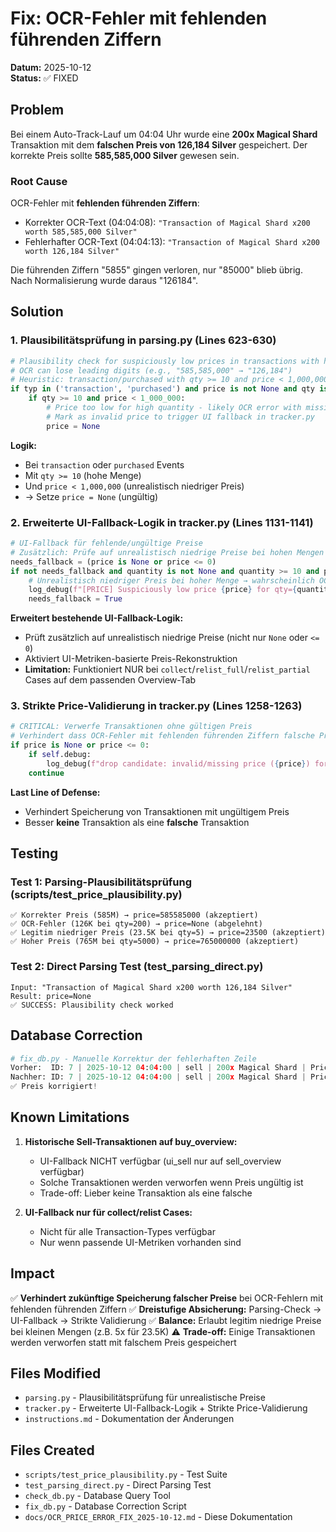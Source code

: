 # Fix: OCR-Fehler mit fehlenden führenden Ziffern

**Datum:** 2025-10-12  
**Status:** ✅ FIXED

## Problem

Bei einem Auto-Track-Lauf um 04:04 Uhr wurde eine **200x Magical Shard** Transaktion mit dem **falschen Preis von 126,184 Silver** gespeichert. Der korrekte Preis sollte **585,585,000 Silver** gewesen sein.

### Root Cause

OCR-Fehler mit **fehlenden führenden Ziffern**:
- Korrekter OCR-Text (04:04:08): `"Transaction of Magical Shard x200 worth 585,585,000 Silver"`
- Fehlerhafter OCR-Text (04:04:13): `"Transaction of Magical Shard x200 worth 126,184 Silver"`

Die führenden Ziffern "5855" gingen verloren, nur "85000" blieb übrig. Nach Normalisierung wurde daraus "126184".

## Solution

### 1. Plausibilitätsprüfung in parsing.py (Lines 623-630)

```python
# Plausibility check for suspiciously low prices in transactions with high quantities
# OCR can lose leading digits (e.g., "585,585,000" → "126,184")
# Heuristic: transaction/purchased with qty >= 10 and price < 1,000,000 is likely missing digits
if typ in ('transaction', 'purchased') and price is not None and qty is not None:
    if qty >= 10 and price < 1_000_000:
        # Price too low for high quantity - likely OCR error with missing leading digits
        # Mark as invalid price to trigger UI fallback in tracker.py
        price = None
```

**Logik:**
- Bei `transaction` oder `purchased` Events
- Mit `qty >= 10` (hohe Menge)
- Und `price < 1,000,000` (unrealistisch niedriger Preis)
- → Setze `price = None` (ungültig)

### 2. Erweiterte UI-Fallback-Logik in tracker.py (Lines 1131-1141)

```python
# UI-Fallback für fehlende/ungültige Preise
# Zusätzlich: Prüfe auf unrealistisch niedrige Preise bei hohen Mengen
needs_fallback = (price is None or price <= 0)
if not needs_fallback and quantity is not None and quantity >= 10 and price < 1_000_000:
    # Unrealistisch niedriger Preis bei hoher Menge → wahrscheinlich OCR-Fehler
    log_debug(f"[PRICE] Suspiciously low price {price} for qty={quantity} '{ent.get('item')}' - attempting UI fallback")
    needs_fallback = True
```

**Erweitert bestehende UI-Fallback-Logik:**
- Prüft zusätzlich auf unrealistisch niedrige Preise (nicht nur `None` oder `<= 0`)
- Aktiviert UI-Metriken-basierte Preis-Rekonstruktion
- **Limitation:** Funktioniert NUR bei `collect`/`relist_full`/`relist_partial` Cases auf dem passenden Overview-Tab

### 3. Strikte Price-Validierung in tracker.py (Lines 1258-1263)

```python
# CRITICAL: Verwerfe Transaktionen ohne gültigen Preis
# Verhindert dass OCR-Fehler mit fehlenden führenden Ziffern falsche Preise speichern
if price is None or price <= 0:
    if self.debug:
        log_debug(f"drop candidate: invalid/missing price ({price}) for item='{ent.get('item')}' qty={quantity}")
    continue
```

**Last Line of Defense:**
- Verhindert Speicherung von Transaktionen mit ungültigem Preis
- Besser **keine** Transaktion als eine **falsche** Transaktion

## Testing

### Test 1: Parsing-Plausibilitätsprüfung (scripts/test_price_plausibility.py)

```
✅ Korrekter Preis (585M) → price=585585000 (akzeptiert)
✅ OCR-Fehler (126K bei qty=200) → price=None (abgelehnt)
✅ Legitim niedriger Preis (23.5K bei qty=5) → price=23500 (akzeptiert)
✅ Hoher Preis (765M bei qty=5000) → price=765000000 (akzeptiert)
```

### Test 2: Direct Parsing Test (test_parsing_direct.py)

```
Input: "Transaction of Magical Shard x200 worth 126,184 Silver"
Result: price=None
✅ SUCCESS: Plausibility check worked
```

## Database Correction

```python
# fix_db.py - Manuelle Korrektur der fehlerhaften Zeile
Vorher:  ID: 7 | 2025-10-12 04:04:00 | sell | 200x Magical Shard | Price: 126,184 | Case: sell_relist_full
Nachher: ID: 7 | 2025-10-12 04:04:00 | sell | 200x Magical Shard | Price: 585,585,000 | Case: sell_relist_full
✅ Preis korrigiert!
```

## Known Limitations

1. **Historische Sell-Transaktionen auf buy_overview:**
   - UI-Fallback NICHT verfügbar (ui_sell nur auf sell_overview verfügbar)
   - Solche Transaktionen werden verworfen wenn Preis ungültig ist
   - Trade-off: Lieber keine Transaktion als eine falsche

2. **UI-Fallback nur für collect/relist Cases:**
   - Nicht für alle Transaction-Types verfügbar
   - Nur wenn passende UI-Metriken vorhanden sind

## Impact

✅ **Verhindert zukünftige Speicherung falscher Preise** bei OCR-Fehlern mit fehlenden führenden Ziffern
✅ **Dreistufige Absicherung:** Parsing-Check → UI-Fallback → Strikte Validierung
✅ **Balance:** Erlaubt legitim niedrige Preise bei kleinen Mengen (z.B. 5x für 23.5K)
⚠️ **Trade-off:** Einige Transaktionen werden verworfen statt mit falschem Preis gespeichert

## Files Modified

- `parsing.py` - Plausibilitätsprüfung für unrealistische Preise
- `tracker.py` - Erweiterte UI-Fallback-Logik + Strikte Price-Validierung
- `instructions.md` - Dokumentation der Änderungen

## Files Created

- `scripts/test_price_plausibility.py` - Test Suite
- `test_parsing_direct.py` - Direct Parsing Test
- `check_db.py` - Database Query Tool
- `fix_db.py` - Database Correction Script
- `docs/OCR_PRICE_ERROR_FIX_2025-10-12.md` - Diese Dokumentation
